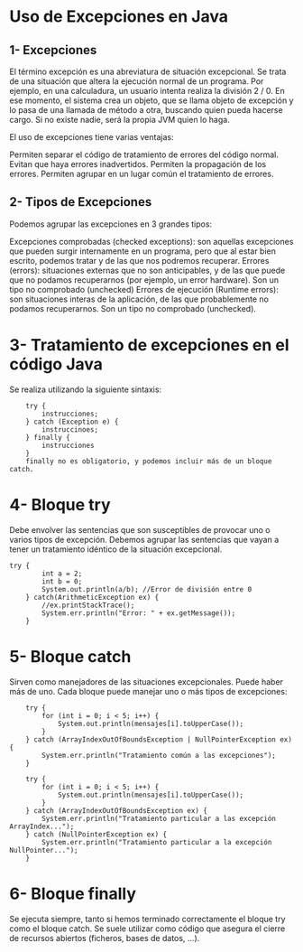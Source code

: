 # Uso de Excepciones en Java

## 1- Excepciones
El término excepción es una abreviatura de situación excepcional. Se trata de una situación que altera la ejecución normal de un programa. Por ejemplo, en una calculadura, un usuario intenta realiza la división 2 / 0. En ese momento, el sistema crea un objeto, que se llama objeto de excepción y lo pasa de una llamada de método a otra, buscando quien pueda hacerse cargo. Si no existe nadie, será la propia JVM quien lo haga.

El uso de excepciones tiene varias ventajas:

Permiten separar el código de tratamiento de errores del código normal.
Evitan que haya errores inadvertidos.
Permiten la propagación de los errores.
Permiten agrupar en un lugar común el tratamiento de errores.

## 2- Tipos de Excepciones
Podemos agrupar las excepciones en 3 grandes tipos:

Excepciones comprobadas (checked exceptions): son aquellas excepciones que pueden surgir internamente en un programa, pero que al estar bien escrito, podemos tratar y de las que nos podremos recuperar.
Errores (errors): situaciones externas que no son anticipables, y de las que puede que no podamos recuperarnos (por ejemplo, un error hardware). Son un tipo no comprobado (unchecked)
Errores de ejecución (Runtime errors): son situaciones interas de la aplicación, de las que probablemente no podamos recuperarnos. Son un tipo no comprobado (unchecked).

# 3- Tratamiento de excepciones en el código Java

Se realiza utilizando la siguiente sintaxis:

        try {
            instrucciones;
        } catch (Exception e) {
            instruccinoes;
        } finally {
            instrucciones
        }
        finally no es obligatorio, y podemos incluir más de un bloque catch.

# 4- Bloque try
Debe envolver las sentencias que son susceptibles de provocar uno o varios tipos de excepción. Debemos agrupar las sentencias que vayan a tener un tratamiento idéntico de la situación excepcional.

    try {
            int a = 2;
            int b = 0;
            System.out.println(a/b); //Error de división entre 0            
        } catch(ArithmeticException ex) {
            //ex.printStackTrace();
            System.err.println("Error: " + ex.getMessage());
        }
# 5- Bloque catch
Sirven como manejadores de las situaciones excepcionales. Puede haber más de uno. Cada bloque puede manejar uno o más tipos de excepciones:

        try {
            for (int i = 0; i < 5; i++) {
                System.out.println(mensajes[i].toUpperCase());
            }
        } catch (ArrayIndexOutOfBoundsException | NullPointerException ex) {
            System.err.println("Tratamiento común a las excepciones");
        }
 
        try {
            for (int i = 0; i < 5; i++) {
                System.out.println(mensajes[i].toUpperCase());
            }
        } catch (ArrayIndexOutOfBoundsException ex) {
            System.err.println("Tratamiento particular a las excepción ArrayIndex...");
        } catch (NullPointerException ex) {
            System.err.println("Tratamiento particular a la excepción NullPointer...");
        }
# 6- Bloque finally
Se ejecuta siempre, tanto si hemos terminado correctamente el bloque try como el bloque catch. Se suele utilizar como código que asegura el cierre de recursos abiertos (ficheros, bases de datos, …).
